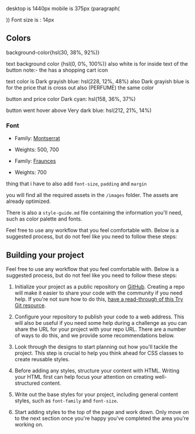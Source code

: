 desktop is 1440px
mobile is 375px
(paragraph(<p></p>)) Font size is : 14px

## Colors

background-color{hsl(30, 38%, 92%)}

text background color {hsl(0, 0%, 100%)}
also white is for inside text of the button 
note:- the has a shopping cart icon

text color is Dark grayish blue: hsl(228, 12%, 48%)
also Dark grayish blue is for the price that is cross out also (PERFUME) the same color

button and price color Dark cyan: hsl(158, 36%, 37%)

button went hover above Very dark blue: hsl(212, 21%, 14%)

### Font

- Family: [Montserrat](https://fonts.google.com/specimen/Montserrat)
- Weights: 500, 700

- Family: [Fraunces](https://fonts.google.com/specimen/Fraunces)
- Weights: 700




thing that i have to also add `font-size`, `padding` and `margin`

you will find all the required assets in the `/images` folder. The assets are already optimized.

There is also a `style-guide.md` file containing the information you'll need, such as color palette and fonts.

Feel free to use any workflow that you feel comfortable with. Below is a suggested process, but do not feel like you need to follow these steps:

## Building your project

Feel free to use any workflow that you feel comfortable with. Below is a suggested process, but do not feel like you need to follow these steps:

1. Initialize your project as a public repository on [GitHub](https://github.com/). Creating a repo will make it easier to share your code with the community if you need help. If you're not sure how to do this, [have a read-through of this Try Git resource](https://try.github.io/).

2. Configure your repository to publish your code to a web address. This will also be useful if you need some help during a challenge as you can share the URL for your project with your repo URL. There are a number of ways to do this, and we provide some recommendations below.

3. Look through the designs to start planning out how you'll tackle the project. This step is crucial to help you think ahead for CSS classes to create reusable styles.

4. Before adding any styles, structure your content with HTML. Writing your HTML first can help focus your attention on creating well-structured content.

5. Write out the base styles for your project, including general content styles, such as `font-family` and `font-size`.

6. Start adding styles to the top of the page and work down. Only move on to the next section once you're happy you've completed the area you're working on.